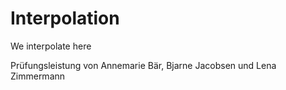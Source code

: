 # Interpolation
We interpolate here

Prüfungsleistung von Annemarie Bär, Bjarne Jacobsen und Lena Zimmermann
